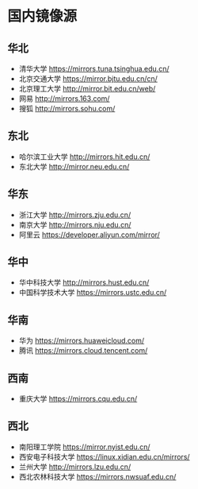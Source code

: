 # 国内镜像源
华北
--
- 清华大学 https://mirrors.tuna.tsinghua.edu.cn/
- 北京交通大学 https://mirror.bjtu.edu.cn/cn/
- 北京理工大学 http://mirror.bit.edu.cn/web/
- 网易 http://mirrors.163.com/
- 搜狐 http://mirrors.sohu.com/


东北
--
- 哈尔滨工业大学 http://mirrors.hit.edu.cn/
- 东北大学 http://mirror.neu.edu.cn/


华东
--
- 浙江大学 http://mirrors.zju.edu.cn/
- 南京大学 http://mirrors.nju.edu.cn/
- 阿里云 https://developer.aliyun.com/mirror/

华中
--
- 华中科技大学 http://mirrors.hust.edu.cn/
- 中国科学技术大学 https://mirrors.ustc.edu.cn/

华南
--
- 华为 https://mirrors.huaweicloud.com/
- 腾讯 https://mirrors.cloud.tencent.com/

西南
--
- 重庆大学 https://mirrors.cqu.edu.cn/

西北
--
- 南阳理工学院 https://mirror.nyist.edu.cn/
- 西安电子科技大学 https://linux.xidian.edu.cn/mirrors/
- 兰州大学 http://mirrors.lzu.edu.cn/
- 西北农林科技大学 https://mirrors.nwsuaf.edu.cn/

